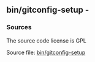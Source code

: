 ## bin/gitconfig-setup -


### Sources
<a href="#sources"></a>
<!-- dev.mdmark  mdmark:MDSECTION  state:BEG_AUTO  param:Sources -->
The source code license is GPL

Source file: [bin/gitconfig-setup](/bin/gitconfig-setup)

<!-- dev.mdmark  mdmark:MDSECTION  state:END_AUTO  param:Sources -->

